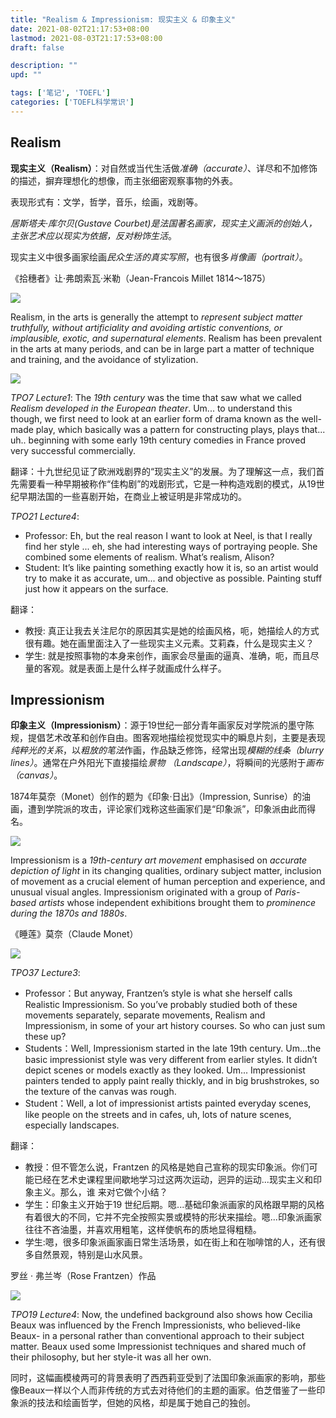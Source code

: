 ```yaml
---
title: "Realism & Impressionism: 现实主义 & 印象主义"
date: 2021-08-02T21:17:53+08:00
lastmod: 2021-08-03T21:17:53+08:00
draft: false

description: ""
upd: ""

tags: ['笔记', 'TOEFL']
categories: ['TOEFL科学常识']
---
```


## Realism

**现实主义（Realism）**：对自然或当代生活做*准确（accurate）*、详尽和不加修饰的描述，摒弃理想化的想像，而主张细密观察事物的外表。

表现形式有：文学，哲学，音乐，绘画，戏剧等。

*居斯塔夫·库尔贝(Gustave Courbet)*是法国著名画家，现实主义画派的创始人，主张艺术应*以现实为依据，反对粉饰生活*。

现实主义中很多画家绘画*民众生活的真实写照*，也有很多*肖像画（portrait）*。

   《拾穗者》让·弗朗索瓦·米勒（Jean-Francois Millet 1814～1875）

![](https://cdn.jsdelivr.net/gh/henrywu97/FigBed@master/Figs/20210815220818.jpg)

Realism, in the arts is generally the attempt to *represent subject matter truthfully, without artificiality and avoiding artistic conventions, or implausible, exotic, and supernatural elements*. Realism has been prevalent in the arts at many periods, and can be in large part a matter of technique and training, and the avoidance of stylization.

![](https://cdn.jsdelivr.net/gh/henrywu97/FigBed@master/Figs/20210815221050.jpg)

*TPO7 Lecture1*: The *19th century* was the time that saw what we called *Realism developed in the European theater*. Um... to understand this though, we first need to look at an earlier form of drama known as the well-made play, which basically was a pattern for constructing plays, plays that... uh.. beginning with some early 19th century comedies in France proved very successful commercially.

翻译：十九世纪见证了欧洲戏剧界的“现实主义”的发展。为了理解这一点，我们首先需要看一种早期被称作“佳构剧”的戏剧形式，它是一种构造戏剧的模式，从19世纪早期法国的一些喜剧开始，在商业上被证明是非常成功的。

*TPO21 Lecture4*: 

- Professor: Eh, but the real reason I want to look at Neel, is that I really find her style ... eh, she had interesting ways of portraying people. She combined some elements of realism. What’s realism, Alison?
- Student: It’s like painting something exactly how it is, so an artist would try to make it as accurate, um... and objective as possible. Painting stuff just how it appears on the surface.

翻译：

- 教授: 真正让我去关注尼尔的原因其实是她的绘画风格，呃，她描绘人的方式很有趣。她在画里面注入了一些现实主义元素。艾莉森，什么是现实主义？
- 学生: 就是按照事物的本身来创作，画家会尽量画的逼真、准确，呃，而且尽量的客观。就是表面上是什么样子就画成什么样子。

## Impressionism

**印象主义（Impressionism）**：源于19世纪一部分青年画家反对学院派的墨守陈规，提倡艺术改革和创作自由。图客观地描绘视觉现实中的瞬息片刻，主要是表现*纯粹光的关系*，以*粗放的笔法*作画，作品缺乏修饰，经常出现*模糊的线条（blurry lines）*。通常在户外阳光下直接描绘*景物 （Landscape）*，将瞬间的光感附于*画布（canvas）*。

1874年莫奈（Monet）创作的题为《印象·日出》（Impression, Sunrise）的油画，遭到学院派的攻击，评论家们戏称这些画家们是“印象派”，印象派由此而得名。

![](https://cdn.jsdelivr.net/gh/henrywu97/FigBed@master/Figs/20210815230331.jpg)

Impressionism is a *19th-century art movement* emphasised on *accurate depiction of light* in its changing qualities, ordinary subject matter, inclusion of movement as a crucial element of human perception and experience, and unusual visual angles. Impressionism originated with a group of *Paris-based artists* whose independent exhibitions brought them to *prominence during the 1870s and 1880s*.

《睡莲》莫奈（Claude Monet）

![](https://cdn.jsdelivr.net/gh/henrywu97/FigBed@master/Figs/20210815230833.jpg)

*TPO37 Lecture3*:

- Professor：But anyway, Frantzen’s style is what she herself calls Realistic Impressionism. So you’ve probably studied both of these movements separately, separate movements, Realism and Impressionism, in some of your art history courses. So who can just sum these up?
- Students：Well, Impressionism started in the late 19th century. Um...the basic impressionist style was very different from earlier styles. It didn’t depict scenes or models exactly as they looked. Um... Impressionist painters tended to apply paint really thickly, and in big brushstrokes, so the texture of the canvas was rough.
- Student：Well, a lot of impressionist artists painted everyday scenes, like people on the streets and in cafes, uh, lots of nature scenes, especially landscapes.

翻译：

- 教授：但不管怎么说，Frantzen 的风格是她自己宣称的现实印象派。你们可能已经在艺术史课程里间歇地学习过这两次运动，迥异的运动...现实主义和印象主义。那么，谁
    来对它做个小结？
- 学生：印象主义开始于19 世纪后期。嗯...基础印象派画家的风格跟早期的风格有着很大的不同，它并不完全按照实景或模特的形状来描绘。嗯...印象派画家往往不吝油墨，并喜欢用粗笔，这样使帆布的质地显得粗糙。
- 学生:嗯，很多印象派画家画日常生活场景，如在街上和在咖啡馆的人，还有很多自然景观，特别是山水风景。

罗丝 · 弗兰岑（Rose Frantzen）作品

![](https://cdn.jsdelivr.net/gh/henrywu97/FigBed@master/Figs/20210815231502.jpg)

*TPO19 Lecture4*: Now, the undefined background also shows how Cecilia Beaux was influenced by the French Impressionists, who believed-like Beaux- in a personal rather than conventional approach to their subject matter. Beaux used some Impressionist techniques and shared much of their philosophy, but her style-it was all her own.

同时，这幅画模棱两可的背景表明了西西莉亚受到了法国印象派画家的影响，那些像Beaux一样以个人而非传统的方式去对待他们的主题的画家。伯芝借鉴了一些印象派的技法和绘画哲学，但她的风格，却是属于她自己的独创。